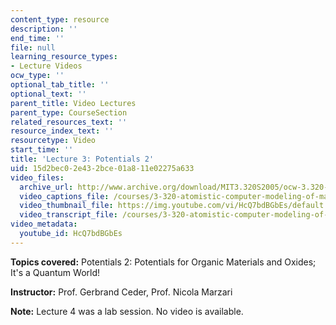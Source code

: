 ```yaml
---
content_type: resource
description: ''
end_time: ''
file: null
learning_resource_types:
- Lecture Videos
ocw_type: ''
optional_tab_title: ''
optional_text: ''
parent_title: Video Lectures
parent_type: CourseSection
related_resources_text: ''
resource_index_text: ''
resourcetype: Video
start_time: ''
title: 'Lecture 3: Potentials 2'
uid: 15d2bec0-2e43-2bce-01a8-11e02275a633
video_files:
  archive_url: http://www.archive.org/download/MIT3.320S2005/ocw-3.320-lec-3-08feb05-220k.mp4
  video_captions_file: /courses/3-320-atomistic-computer-modeling-of-materials-sma-5107-spring-2005/471321d7206e56218bfa68f60b9a3083_HcQ7bdBGbEs.vtt
  video_thumbnail_file: https://img.youtube.com/vi/HcQ7bdBGbEs/default.jpg
  video_transcript_file: /courses/3-320-atomistic-computer-modeling-of-materials-sma-5107-spring-2005/ca66a9b8f28cf8f6efd926235aeb8ee7_HcQ7bdBGbEs.pdf
video_metadata:
  youtube_id: HcQ7bdBGbEs
---
```


**Topics covered:** Potentials 2: Potentials for Organic Materials and Oxides; It's a Quantum World!

**Instructor:** Prof. Gerbrand Ceder, Prof. Nicola Marzari

**Note:** Lecture 4 was a lab session. No video is available.



